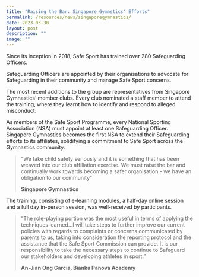 ```yaml
---
title: "Raising the Bar: Singapore Gymastics' Efforts"
permalink: /resources/news/singaporegymnastics/
date: 2023-03-30
layout: post
description: ""
image: ""
---
```

Since its inception in 2018, Safe Sport has trained over 280 Safeguarding Officers. 

Safeguarding Officers are appointed by their organisations to advocate for Safeguarding in their community and manage Safe Sport concerns.

The most recent additions to the group are representatives from Singapore Gymnastics’ member clubs. Every club nominated a staff member to attend the training, where they learnt how to identify and respond to alleged misconduct.

As members of the Safe Sport Programme, every National Sporting Association (NSA) must appoint at least one Safeguarding Officer. Singapore Gymnastics becomes the first NSA to extend their Safeguarding efforts to its affiliates, solidifying a commitment to Safe Sport across the Gymnastics community.


> "We take child safety seriously and it is something that has been weaved into our club affiliation exercise. We must raise the bar and continually work towards becoming a safer organisation - we have an obligation to our community"
> 
> **Singapore Gymnastics**

The training, consisting of e-learning modules, a half-day online session and a full day in-person session, was well-received by participants. 


> “The role-playing portion was the most useful in terms of applying the techniques learned…I will take steps to further improve our current policies with regards to complaints or concerns communicated by parents to us, taking into consideration the reporting protocol and the assistance that the Safe Sport Commission can provide.  It is our responsibility to take the necessary steps to continue to Safeguard our stakeholders and developing athletes in sport.”
>
>**An-Jian Ong Garcia, Bianka Panova Academy**